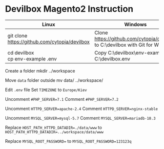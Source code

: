 # Devilbox Magento2 Instruction

|Linux|Windows|
|---|---|
|git clone https://github.com/cytopia/devilbox|Clone https://github.com/cytopia/devilbox to C:\devilbox with Git for Windows|
|cd devilbox<br>cp env-example .env|Copy C:\devilbox\env-example to C:\devilbox\.env|

Create a folder
mkdir ../workspace

Move `data` folder outside
mv data/ ../workspace/

Edit `.env` file
Set `TIMEZONE` to `Europe/Kiev`

Uncomment `#PHP_SERVER=7.1`
Comment `#PHP_SERVER=7.2`

Uncomment `HTTPD_SERVER=apache-2.4`
Comment `HTTPD_SERVER=nginx-stable`

Uncomment `MYSQL_SERVER=mysql-5.7`
Comment `MYSQL_SERVER=mariadb-10.3`

Replace `HOST_PATH_HTTPD_DATADIR=./data/www` to `HOST_PATH_HTTPD_DATADIR=../workspace/data/www`

Replace `MYSQL_ROOT_PASSWORD=` to `MYSQL_ROOT_PASSWORD=123123q`
